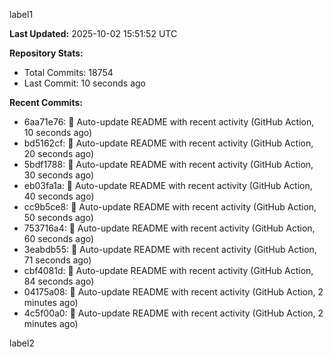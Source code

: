 
label1 
<!-- ACTIVITY_START -->
**Last Updated:** 2025-10-02 15:51:52 UTC

**Repository Stats:**
- Total Commits: 18754
- Last Commit: 10 seconds ago

**Recent Commits:**
- 6aa71e76: 🤖 Auto-update README with recent activity (GitHub Action, 10 seconds ago)
- bd5162cf: 🤖 Auto-update README with recent activity (GitHub Action, 20 seconds ago)
- 5bdf1788: 🤖 Auto-update README with recent activity (GitHub Action, 30 seconds ago)
- eb03fa1a: 🤖 Auto-update README with recent activity (GitHub Action, 40 seconds ago)
- cc9b5ce8: 🤖 Auto-update README with recent activity (GitHub Action, 50 seconds ago)
- 753716a4: 🤖 Auto-update README with recent activity (GitHub Action, 60 seconds ago)
- 3eabdb55: 🤖 Auto-update README with recent activity (GitHub Action, 71 seconds ago)
- cbf4081d: 🤖 Auto-update README with recent activity (GitHub Action, 84 seconds ago)
- 04175a08: 🤖 Auto-update README with recent activity (GitHub Action, 2 minutes ago)
- 4c5f00a0: 🤖 Auto-update README with recent activity (GitHub Action, 2 minutes ago)
<!-- ACTIVITY_END -->

label2
